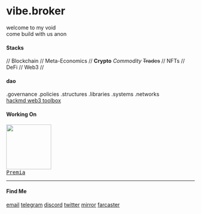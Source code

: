 # vibe.broker
welcome to my void
<br>
come build with us anon
#### Stacks
// Blockchain // Meta-Economics // **Crypto** *Commodity* ~~Trades~~
// NFTs // DeFi // Web3 //
#### dao
.governance
.policies
.structures
.libraries
.systems
.networks
<br>
<a href="https://hackmd.io/@dk3anon/web3_toolbox" target="_blank" >hackmd web3 toolbox</a>
<br>
#### Working On
<a target="_blank" href="https://premia.finance/" ><kbd><img height="120" src="https://files.premia.finance/$/nlpAV" ><br/>Premia</kbd></a>
*****
#### Find Me
<a href="mailto:dk@premia.finance" target="_blank" >email</a>
<a href="https://t.me/dk_premia" target="_blank" >telegram</a>
<a href="https://discordapp.com/users/596555154313183242" target="_blank" >discord</a>
<a href="https://twitter.com/dk3anon" target="_blank" >twitter</a>
<a href="https://mirror.xyz/dk.3anon.eth" target="_blank" >mirror</a>
<a href="[farcaster://profiles/0xcbd6E0Bfb7466fC1ed26418048756bD1386Ce650](https://www.discove.xyz/profiles/vibe)" target="_blank" >farcaster</a>

